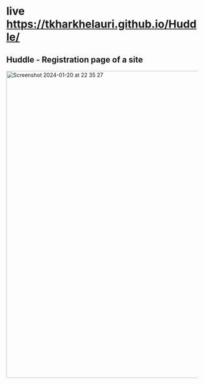 # live https://tkharkhelauri.github.io/Huddle/

## Huddle - Registration page of a site

<img width="806" alt="Screenshot 2024-01-20 at 22 35 27" src="https://github.com/Tkharkhelauri/Huddle/assets/95001028/59795398-0331-46c7-a7d7-4b9493862754">
